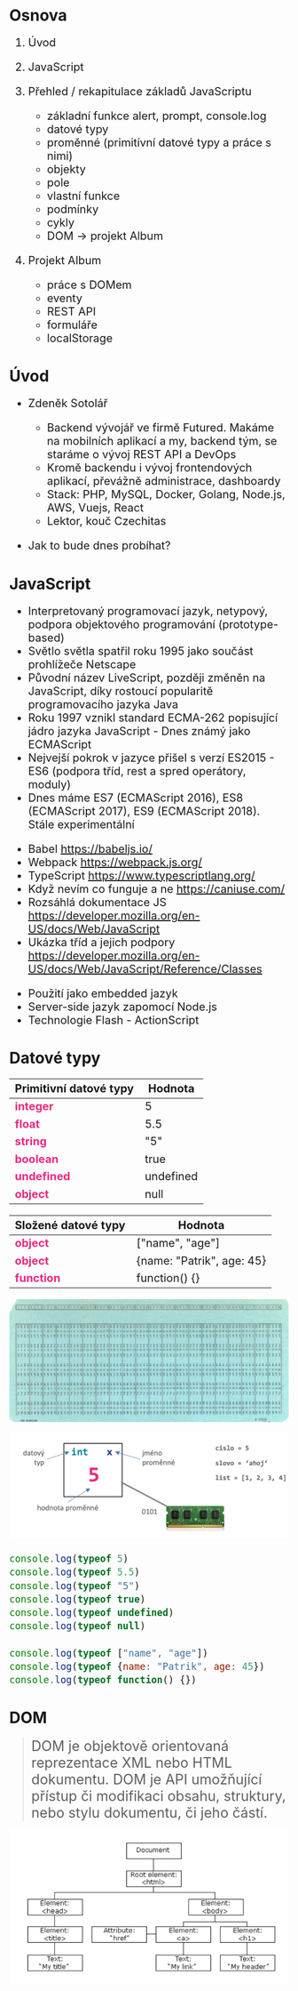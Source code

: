 # Osnova
<span style="font-size: 20px">

1. Úvod

2. JavaScript

3. Přehled / rekapitulace základů JavaScriptu
    - základní funkce alert, prompt, console.log
    - datové typy
    - proměnné (primitívní datové typy a práce s nimi)
    - objekty
    - pole
    - vlastní funkce
    - podmínky
    - cykly
    - DOM -> projekt Album

4. Projekt Album
    - práce s DOMem
    - eventy
    - REST API
    - formuláře
    - localStorage

</span>

# Úvod

<span style="font-size: 20px">

- Zdeněk Sotolář
    - Backend vývojář ve firmě Futured. Makáme na mobilních aplikací a my, backend tým, se staráme o vývoj REST API a DevOps
    - Kromě backendu i vývoj frontendových aplikací, převážně administrace, dashboardy
    - Stack: PHP, MySQL, Docker, Golang, Node.js, AWS, Vuejs, React
    - Lektor, kouč Czechitas

- Jak to bude dnes probíhat?

</span>

# JavaScript

<span style="font-size: 20px">

- Interpretovaný programovací jazyk, netypový, podpora objektového programování (prototype-based)
- Světlo světla spatřil roku 1995 jako součást prohlížeče Netscape
- Původní název LiveScript, později změněn na JavaScript, díky rostoucí popularitě programovacího jazyka Java
- Roku 1997 vznikl standard ECMA-262 popisující jádro jazyka JavaScript - Dnes známý jako ECMAScript
- Nejvejší pokrok v jazyce přišel s verzí ES2015 - ES6 (podpora tříd, rest a spred operátory, moduly)
- Dnes máme ES7 (ECMAScript 2016), ES8 (ECMAScript 2017), ES9 (ECMAScript 2018). Stále experimentální

</span>

<span style="font-size: 20px">

- Babel https://babeljs.io/
- Webpack https://webpack.js.org/
- TypeScript https://www.typescriptlang.org/
- Když nevím co funguje a ne https://caniuse.com/
- Rozsáhlá dokumentace JS https://developer.mozilla.org/en-US/docs/Web/JavaScript
- Ukázka tříd a jejich podpory https://developer.mozilla.org/en-US/docs/Web/JavaScript/Reference/Classes

</span>

<span style="font-size: 20px">

- Použití jako embedded jazyk
- Server-side jazyk zapomocí Node.js
- Technologie Flash - ActionScript
</span>

# Datové typy

<span style="font-size: 20px">

| Primitivní datové typy  |  Hodnota |
|---|---|
| <span style="color:#EF287C"><b>integer</b></span>  | 5 |
| <span style="color:#EF287C"><b>float</b></span>  | 5.5 |
| <span style="color:#EF287C"><b>string</b></span>  | "5" |
| <span style="color:#EF287C"><b>boolean</b></span>  | true |
| <span style="color:#EF287C"><b>undefined</b></span>  | undefined |
| <span style="color:#EF287C"><b>object</b></span>  | null |


| Složené datové typy  |  Hodnota |
|---|---|
| <span style="color:#EF287C"><b>object</b></span>  | ["name", "age"] |
| <span style="color:#EF287C"><b>object</b></span>  | {name: "Patrik", age: 45} |
| <span style="color:#EF287C"><b>function</b></span>  | function() {} |

</span>

![Děrný štítek](./images/derny_stitek.jpg "Děrný štítek")

![Reprezentace proměnné v paměti](./images/pamet.png "Reprezentace proměnné v paměti")


<span style="font-size: 20px">

```javascript
console.log(typeof 5)
console.log(typeof 5.5)
console.log(typeof "5")
console.log(typeof true)
console.log(typeof undefined)
console.log(typeof null)

console.log(typeof ["name", "age"])
console.log(typeof {name: "Patrik", age: 45})
console.log(typeof function() {})
```

</span>

# DOM

> <span style="font-size: 25px">DOM je objektově orientovaná reprezentace XML nebo HTML dokumentu. DOM je API umožňující přístup či modifikaci obsahu, struktury, nebo stylu dokumentu, či jeho částí.</span>

![DOM API](./images/dom.png "DOM je API pro objektově orientovanout reprezentace HTML stránky")